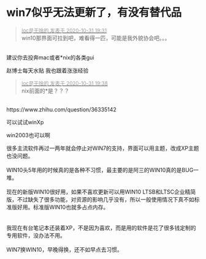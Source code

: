 # win7似乎无法更新了，有没有替代品


<div class="quote"><blockquote><font size="2"><a href="https://www.hostloc.com/forum.php?mod=redirect&amp;goto=findpost&amp;pid=9381720&amp;ptid=760688" target="_blank"><font color="#999999">loc是干啥的 发表于 2020-10-31 19:31</font></a></font><br />
win10那界面可拉到吧，难看得一匹，可能是我外貌协会吧。。。</blockquote></div><br />
建议你去投奔mac或者*nix的各类gui

赵博士每天水贴 我也跟着涨涨经验<img id="aimg_K6X9W" onclick="zoom(this, this.src, 0, 0, 0)" class="zoom" src="https://cdn.jsdelivr.net/gh/hishis/forum-master/public/images/patch.gif" onmouseover="img_onmouseoverfunc(this)" onload="thumbImg(this)" border="0" alt="" />

<div class="quote"><blockquote><font size="2"><a href="https://www.hostloc.com/forum.php?mod=redirect&amp;goto=findpost&amp;pid=9381758&amp;ptid=760688" target="_blank"><font color="#999999">loc是干啥的 发表于 2020-10-31 19:38</font></a></font><br />
nix前面的*是？？？</blockquote></div><br />
<img src="static/image/smiley/yct/011.gif" smilieid="33" border="0" alt="" /><br />
https://www.zhihu.com/question/36335142<br />


可以试试winXp

win2003也可以啊

很多主流软件再过一两年就会停止对WIN7的支持，界面可以用主题，改成XP主题也没问题。<br />
<br />
WIN10头5年用的时候真的是各种不习惯，最主要的是阿三的WIN10真的是BUG一堆。<br />
<br />
现在的新版WIN10很好用，如果不喜欢更新可以用WIN10 LTSB和LTSC企业精简版，不过缺失了很多功能，对资源的影响几乎没有，所以一般使用情况下真不如标准版好用。标准版WIN10也就多占点内存。<br />
<br />
<br />
我现在有台笔记本还装着XP，不是因为喜欢，而是用的软件是花了很多钱定制的专用软件，没办法不用。<br />
<br />
 WIN7换WIN10，早晚得换，还不如早点去习惯。
